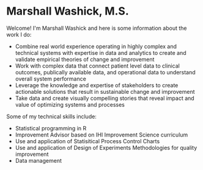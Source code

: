 # Marshall Washick, M.S.

Welcome! I'm Marshall Washick and here is some information about the work I do:

- Combine real world experience operating in highly complex and technical systems with expertise in data and analytics to create and validate empirical theories of change and improvement
- Work with complex data that connect patient level data to clinical outcomes, publically available data, and operational data to understand overall system performance
- Leverage the knowledge and expertise of stakeholders to create actionable solutions that result in sustainable change and improvement
- Take data and create visually compelling stories that reveal impact and value of optimizing systems and processes

Some of my technical skills include:

- Statistical programming in R
- Improvement Advisor based on IHI Improvement Science curriculum
- Use and application of Statisitical Process Control Charts
- Use and application of Design of Experiments Methodologies for quality improvement
- Data management




